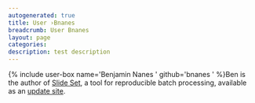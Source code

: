 ```yaml
---
autogenerated: true
title: User ›Bnanes
breadcrumb: User Bnanes
layout: page
categories: 
description: test description
---
```


{% include user-box name='Benjamin Nanes ' github='bnanes ' %}Ben is the author of [Slide Set](http://cellbio.emory.edu/bnanes/slideset/), a tool for reproducible batch processing, available as an [update site](update_site ).
